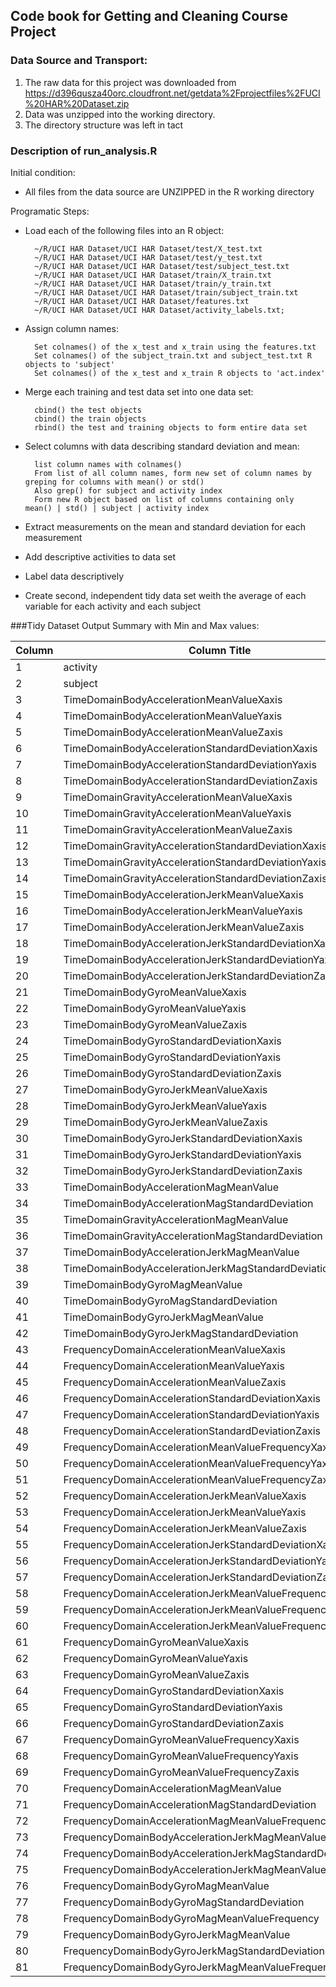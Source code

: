 ##  Code book for Getting and Cleaning Course Project

### Data Source and Transport:
1. The raw data for this project was downloaded from https://d396qusza40orc.cloudfront.net/getdata%2Fprojectfiles%2FUCI%20HAR%20Dataset.zip 
2. Data was unzipped into the working directory.  
3. The directory structure was left in tact

### Description of run_analysis.R 
Initial condition:
- All files from the data source are UNZIPPED in the R working directory

Programatic Steps:
- Load each of the following files into an R object:
  
		~/R/UCI HAR Dataset/UCI HAR Dataset/test/X_test.txt
		~/R/UCI HAR Dataset/UCI HAR Dataset/test/y_test.txt
		~/R/UCI HAR Dataset/UCI HAR Dataset/test/subject_test.txt
		~/R/UCI HAR Dataset/UCI HAR Dataset/train/X_train.txt
		~/R/UCI HAR Dataset/UCI HAR Dataset/train/y_train.txt
		~/R/UCI HAR Dataset/UCI HAR Dataset/train/subject_train.txt
		~/R/UCI HAR Dataset/UCI HAR Dataset/features.txt
		~/R/UCI HAR Dataset/UCI HAR Dataset/activity_labels.txt;
  
- Assign column names:

		Set colnames() of the x_test and x_train using the features.txt
		Set colnames() of the subject_train.txt and subject_test.txt R objects to 'subject'
		Set colnames() of the x_test and x_train R objects to 'act.index'

- Merge each training and test data set into one data set:

		cbind() the test objects
		cbind() the train objects
		rbind() the test and training objects to form entire data set
		
- Select columns with data describing standard deviation and mean:

		list column names with colnames()
		From list of all column names, form new set of column names by greping for columns with mean() or std()
		Also grep() for subject and activity index
		Form new R object based on list of columns containing only  mean() | std() | subject | activity index
 		
- Extract  measurements on the mean and standard deviation for each measurement
- Add descriptive activities to data set
- Label data descriptively
- Create second, independent tidy data set weith the average of each variable for each activity and each subject


###Tidy Dataset Output Summary with Min and Max values:

Column	|	Column Title	|	Type	|	max	|	min
----------	|	-------------------------------------------------------------------------	|	--------	|	--------	|	--------
1	|	activity	|	text	|	WALKING	|	LAYING
2	|	subject	|	int	|	30	|	1
3	|	TimeDomainBodyAccelerationMeanValueXaxis	|	float	|	0.30146102	|	0.221598244
4	|	TimeDomainBodyAccelerationMeanValueYaxis	|	float	|	-0.001308288	|	-0.040513953
5	|	TimeDomainBodyAccelerationMeanValueZaxis	|	float	|	-0.075378469	|	-0.1525139
6	|	TimeDomainBodyAccelerationStandardDeviationXaxis	|	float	|	0.626917071	|	-0.996068635
7	|	TimeDomainBodyAccelerationStandardDeviationYaxis	|	float	|	0.616937015	|	-0.990240947
8	|	TimeDomainBodyAccelerationStandardDeviationZaxis	|	float	|	0.609017879	|	-0.987658662
9	|	TimeDomainGravityAccelerationMeanValueXaxis	|	float	|	0.974508732	|	-0.680043155
10	|	TimeDomainGravityAccelerationMeanValueYaxis	|	float	|	0.956593814	|	-0.479894843
11	|	TimeDomainGravityAccelerationMeanValueZaxis	|	float	|	0.957873042	|	-0.49508872
12	|	TimeDomainGravityAccelerationStandardDeviationXaxis	|	float	|	-0.829554948	|	-0.996764227
13	|	TimeDomainGravityAccelerationStandardDeviationYaxis	|	float	|	-0.643578361	|	-0.994247649
14	|	TimeDomainGravityAccelerationStandardDeviationZaxis	|	float	|	-0.610161166	|	-0.99095725
15	|	TimeDomainBodyAccelerationJerkMeanValueXaxis	|	float	|	0.130193044	|	0.042688099
16	|	TimeDomainBodyAccelerationJerkMeanValueYaxis	|	float	|	0.056818586	|	-0.038687211
17	|	TimeDomainBodyAccelerationJerkMeanValueZaxis	|	float	|	0.038053359	|	-0.067458392
18	|	TimeDomainBodyAccelerationJerkStandardDeviationXaxis	|	float	|	0.544273037	|	-0.994604542
19	|	TimeDomainBodyAccelerationJerkStandardDeviationYaxis	|	float	|	0.355306717	|	-0.989513566
20	|	TimeDomainBodyAccelerationJerkStandardDeviationZaxis	|	float	|	0.031015708	|	-0.993288313
21	|	TimeDomainBodyGyroMeanValueXaxis	|	float	|	0.192704476	|	-0.205775427
22	|	TimeDomainBodyGyroMeanValueYaxis	|	float	|	0.027470756	|	-0.204205356
23	|	TimeDomainBodyGyroMeanValueZaxis	|	float	|	0.179102058	|	-0.072454603
24	|	TimeDomainBodyGyroStandardDeviationXaxis	|	float	|	0.267657219	|	-0.994276591
25	|	TimeDomainBodyGyroStandardDeviationYaxis	|	float	|	0.476518714	|	-0.994210472
26	|	TimeDomainBodyGyroStandardDeviationZaxis	|	float	|	0.564875818	|	-0.985538363
27	|	TimeDomainBodyGyroJerkMeanValueXaxis	|	float	|	-0.022091627	|	-0.157212539
28	|	TimeDomainBodyGyroJerkMeanValueYaxis	|	float	|	-0.013202277	|	-0.076808992
29	|	TimeDomainBodyGyroJerkMeanValueZaxis	|	float	|	-0.006940664	|	-0.092499853
30	|	TimeDomainBodyGyroJerkStandardDeviationXaxis	|	float	|	0.17914865	|	-0.996542541
31	|	TimeDomainBodyGyroJerkStandardDeviationYaxis	|	float	|	0.295945926	|	-0.997081576
32	|	TimeDomainBodyGyroJerkStandardDeviationZaxis	|	float	|	0.193206499	|	-0.995380795
33	|	TimeDomainBodyAccelerationMagMeanValue	|	float	|	0.644604325	|	-0.986493197
34	|	TimeDomainBodyAccelerationMagStandardDeviation	|	float	|	0.428405923	|	-0.986464543
35	|	TimeDomainGravityAccelerationMagMeanValue	|	float	|	0.644604325	|	-0.986493197
36	|	TimeDomainGravityAccelerationMagStandardDeviation	|	float	|	0.428405923	|	-0.986464543
37	|	TimeDomainBodyAccelerationJerkMagMeanValue	|	float	|	0.434490401	|	-0.992814715
38	|	TimeDomainBodyAccelerationJerkMagStandardDeviation	|	float	|	0.450612066	|	-0.994646917
39	|	TimeDomainBodyGyroMagMeanValue	|	float	|	0.418004609	|	-0.980740847
40	|	TimeDomainBodyGyroMagStandardDeviation	|	float	|	0.29997598	|	-0.981372676
41	|	TimeDomainBodyGyroJerkMagMeanValue	|	float	|	0.087581662	|	-0.997322527
42	|	TimeDomainBodyGyroJerkMagStandardDeviation	|	float	|	0.250173204	|	-0.997666072
43	|	FrequencyDomainAccelerationMeanValueXaxis	|	float	|	0.537012022	|	-0.995249933
44	|	FrequencyDomainAccelerationMeanValueYaxis	|	float	|	0.524187687	|	-0.989034304
45	|	FrequencyDomainAccelerationMeanValueZaxis	|	float	|	0.280735952	|	-0.989473927
46	|	FrequencyDomainAccelerationStandardDeviationXaxis	|	float	|	0.658506543	|	-0.99660457
47	|	FrequencyDomainAccelerationStandardDeviationYaxis	|	float	|	0.560191344	|	-0.990680395
48	|	FrequencyDomainAccelerationStandardDeviationZaxis	|	float	|	0.687124164	|	-0.987224804
49	|	FrequencyDomainAccelerationMeanValueFrequencyXaxis	|	float	|	0.159123629	|	-0.635913046
50	|	FrequencyDomainAccelerationMeanValueFrequencyYaxis	|	float	|	0.466528232	|	-0.379518455
51	|	FrequencyDomainAccelerationMeanValueFrequencyZaxis	|	float	|	0.402532553	|	-0.520114794
52	|	FrequencyDomainAccelerationJerkMeanValueXaxis	|	float	|	0.474317256	|	-0.994630797
53	|	FrequencyDomainAccelerationJerkMeanValueYaxis	|	float	|	0.276716853	|	-0.989398824
54	|	FrequencyDomainAccelerationJerkMeanValueZaxis	|	float	|	0.157775692	|	-0.992018448
55	|	FrequencyDomainAccelerationJerkStandardDeviationXaxis	|	float	|	0.476803887	|	-0.995073759
56	|	FrequencyDomainAccelerationJerkStandardDeviationYaxis	|	float	|	0.349771285	|	-0.990468083
57	|	FrequencyDomainAccelerationJerkStandardDeviationZaxis	|	float	|	-0.006236475	|	-0.99310776
58	|	FrequencyDomainAccelerationJerkMeanValueFrequencyXaxis	|	float	|	0.331449281	|	-0.576044002
59	|	FrequencyDomainAccelerationJerkMeanValueFrequencyYaxis	|	float	|	0.195677336	|	-0.601971415
60	|	FrequencyDomainAccelerationJerkMeanValueFrequencyZaxis	|	float	|	0.230107946	|	-0.627555474
61	|	FrequencyDomainGyroMeanValueXaxis	|	float	|	0.474962448	|	-0.993122609
62	|	FrequencyDomainGyroMeanValueYaxis	|	float	|	0.32881701	|	-0.994025488
63	|	FrequencyDomainGyroMeanValueZaxis	|	float	|	0.49241438	|	-0.985957788
64	|	FrequencyDomainGyroStandardDeviationXaxis	|	float	|	0.196613287	|	-0.994652185
65	|	FrequencyDomainGyroStandardDeviationYaxis	|	float	|	0.646233637	|	-0.994353087
66	|	FrequencyDomainGyroStandardDeviationZaxis	|	float	|	0.522454216	|	-0.986725275
67	|	FrequencyDomainGyroMeanValueFrequencyXaxis	|	float	|	0.249209412	|	-0.395770151
68	|	FrequencyDomainGyroMeanValueFrequencyYaxis	|	float	|	0.273141323	|	-0.666814815
69	|	FrequencyDomainGyroMeanValueFrequencyZaxis	|	float	|	0.377074097	|	-0.507490867
70	|	FrequencyDomainAccelerationMagMeanValue	|	float	|	0.586637551	|	-0.986800645
71	|	FrequencyDomainAccelerationMagStandardDeviation	|	float	|	0.178684581	|	-0.987648484
72	|	FrequencyDomainAccelerationMagMeanValueFrequency	|	float	|	0.435846932	|	-0.31233803
73	|	FrequencyDomainBodyAccelerationJerkMagMeanValue	|	float	|	0.538404846	|	-0.993998276
74	|	FrequencyDomainBodyAccelerationJerkMagStandardDeviation	|	float	|	0.316346415	|	-0.994366668
75	|	FrequencyDomainBodyAccelerationJerkMagMeanValueFrequency	|	float	|	0.4880885	|	-0.125210389
76	|	FrequencyDomainBodyGyroMagMeanValue	|	float	|	0.203979765	|	-0.986535242
77	|	FrequencyDomainBodyGyroMagStandardDeviation	|	float	|	0.236659662	|	-0.981468842
78	|	FrequencyDomainBodyGyroMagMeanValueFrequency	|	float	|	0.409521612	|	-0.456638671
79	|	FrequencyDomainBodyGyroJerkMagMeanValue	|	float	|	0.146618569	|	-0.997617389
80	|	FrequencyDomainBodyGyroJerkMagStandardDeviation	|	float	|	0.287834616	|	-0.997585231
81	|	FrequencyDomainBodyGyroJerkMagMeanValueFrequency	|	float	|	0.42630168	|	-0.182923597

